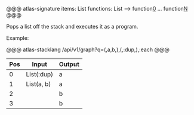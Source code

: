 @@@ atlas-signature
items: List
functions: List
-->
function[0](items[0])
...
function[N](items[N])
@@@

Pops a list off the stack and executes it as a program. 

Example:

@@@ atlas-stacklang
/api/v1/graph?q=(,a,b,),(,:dup,),:each
@@@

<table><thead><th>Pos</th><th>Input</th><th>Output</th></thead><tbody><tr>
<td>0</td>
<td>List(:dup)</td>
<td>a</td>
</tr><tr>
<td>1</td>
<td>List(a, b)</td>
<td>a</td>
</tr><tr>
<td>2</td>
<td></td>
<td>b</td>
</tr><tr>
<td>3</td>
<td></td>
<td>b</td>
</tr></tbody></table>